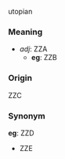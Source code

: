 utopian
### Meaning
+ _adj_: ZZA
    + __eg__: ZZB

### Origin

ZZC

### Synonym

__eg__: ZZD

+ ZZE


